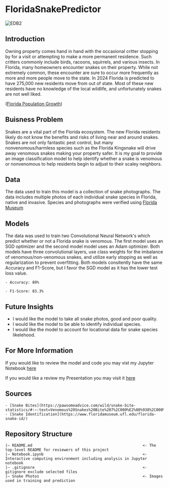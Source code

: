 # FloridaSnakePredictor
![EDB2](https://github.com/WilliamHowardGit/FloridaSnakePredictor/assets/47336206/e2075857-787c-4295-8aa8-ff930311c0b0)

## Introduction
Owning property comes hand in hand with the occasional critter stopping by for a visit or attempting to make a more permanent residence. Such critters commonly include birds, racoons, squirrels, and various insects. In Florida, many homeowners encounter snakes on their property. While not extremely common, these encounter are sure to occur more frequently as more and more people move to the state. In 2024 Florida is predicted to have 275,000 new residents move from out of state. Most of these new residents have no knowledge of the local wildlife, and unfortunately snakes are not well liked. 

([Florida Population Growth](https://www.flchamber.com/breaking-down-migration-in-and-out-of-florida/#:~:text=Florida%20has%20seen%20rapid%20population%20growth%20over%20the,in%20its%20recently%20released%20economic%20predictions%20for%202024.))

## Buisness Problem
Snakes are a vital part of the Florida ecosystem. The new Florida residents likely do not know the benefits and risks of living near and around snakes. Snakes are not only fantastic pest control, but many nonvenomous/harmless species such as the Florida Kingsnake will drive away venomous snakes making your property safer. It is my goal to provide an image classification model to help identify whether a snake is venomous or nonvenomous to help residents begin to adjust to their scaley neighbors. 

## Data
The data used to train this model is a collection of snake photographs. The data includes multiple photos of each individual snake species in Florida, native and invasive. Species and photographs were verified using [Florida Museum](https://www.floridamuseum.ufl.edu/florida-snake-id/)

## Models
The data was used to train two Convolutional Neural Network's which predict whether or not a Florida snake is venomous. The first model uses an SGD optimizer and the second model model uses an Adam optimizer. Both models have three convolutional layers, use class weights for the imbalance of venomous/non-venomous snakes, and utilize early stopping as well as regularization to prevent overfitting. Both models consitently have the same Accuracy and F1-Score, but I favor the SGD model as it has the lower test loss value.

    - Accuracy: 89%

    - F1-Score: 83.3%

## Future Insights
  - I would like the model to take all snake photos, good and poor quality.
  - I would like the model to be able to identify individual species.
  - I would like the model to account for locational data for snake species likelehood.

## For More Information
If you would like to review the model and code you may vist my Jupyter Notebook [here](https://github.com/WilliamHowardGit/FloridaSnakePredictor/blob/main/Notebook.ipynb)

If you would like a review my Presentation you may visit it [here](https://docs.google.com/presentation/d/1qlt9wflXGoZEIAHTv1Vztp9pRm-p1yX7od9RHwV2v2A/edit#slide=id.g2e09ca5adf7_1_70)

## Sources 
    - [Snake Bites](https://pawsomeadvice.com/wild/snake-bite-statistics/#:~:text=Venomous%20Snakes%20Bite%207%2C000%E2%80%938%2C000%20People%20in%20the%20US,of%20bites%20occur%20on%20the%20legs%20or%20feet.)
    - [Snake Identification](https://www.floridamuseum.ufl.edu/florida-snake-id/)

## Repository Structure
```
|— README.md                                                 <- The top-level README for reviewers of this project
|— Notebook.ipynb                                            <- Interactive computing environment including analysis in Jupyter notebook
|— .gitignore                                                <- gitignore exclude selected files
|— Snake Photos                                              <- Images used in training and prediction
```

